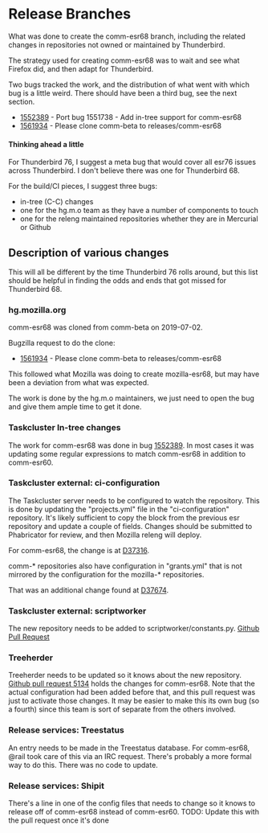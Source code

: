 Release Branches
================

What was done to create the comm-esr68 branch, including the related changes in repositories not owned or maintained by Thunderbird.

The strategy used for creating comm-esr68 was to wait and see what Firefox did, and then adapt for Thunderbird.

Two bugs tracked the work, and the distribution of what went with which bug is a little weird. There should have been a third bug, see the next section.

* [1552389](http://bugzil.la/1552389) - Port bug 1551738 - Add in-tree support for comm-esr68
* [1561934](http://bugzil.la/1561934) - Please clone comm-beta to releases/comm-esr68

#### Thinking ahead a little

For Thunderbird 76, I suggest a meta bug that would cover all esr76 issues across Thunderbird. I don't believe there was one for Thunderbird 68.

For the build/CI pieces, I suggest three bugs:

* in-tree (C-C) changes
* one for the hg.m.o team as they have a number of components to touch
* one for the releng maintained repositories whether they are in Mercurial or Github

## Description of various changes

This will all be different by the time Thunderbird 76 rolls around, but this list should be helpful in finding the odds and ends that got missed for Thunderbird 68.

### hg.mozilla.org

comm-esr68 was cloned from comm-beta on 2019-07-02.

Bugzilla request to do the clone:

* [1561934](http://bugzil.la/1561934) - Please clone comm-beta to releases/comm-esr68

This followed what Mozilla was doing to create mozilla-esr68, but may have been a deviation from what was expected.

The work is done by the hg.m.o maintainers, we just need to open the bug and give them ample time to get it done.

### Taskcluster In-tree changes

The work for comm-esr68 was done in bug [1552389](http://bugzil.la/1552389). In most cases it was updating some regular expressions to match comm-esr68 in addition to comm-esr60.

### Taskcluster external: ci-configuration

The Taskcluster server needs to be configured to watch the repository. This is done by updating the "projects.yml" file in the "ci-configuration" repository. It's likely sufficient to copy the block from the previous esr repository and update a couple of fields. Changes should be submitted to Phabricator for review, and then Mozilla releng will deploy.

For comm-esr68, the change is at [D37316](https://phabricator.services.mozilla.com/D37316).

comm-* repositories also have configuration in "grants.yml" that is not mirrored by the configuration for the mozilla-* repositories.

That was an additional change found at [D37674](https://phabricator.services.mozilla.com/D37674).

### Taskcluster external: scriptworker

The new repository needs to be added to scriptworker/constants.py.
[Github Pull Request](https://github.com/mozilla-releng/scriptworker/pull/364)

### Treeherder

Treeherder needs to be updated so it knows about the new repository. [Github pull request 5134](https://github.com/mozilla/treeherder/pull/5134) holds the changes for comm-esr68. Note that the actual configuration had been added before that, and this pull request was just to activate those changes.
It may be easier to make this its own bug (so a fourth) since this team is sort of separate from the others involved.

### Release services: Treestatus

An entry needs to be made in the Treestatus database. For comm-esr68, @rail took care of this via an IRC request. There's probably a more formal way to do this. There was no code to update.

### Release services: Shipit

There's a line in one of the config files that needs to change so it knows to release off of comm-esr68 instead of comm-esr60. TODO: Update this with the pull request once it's done






